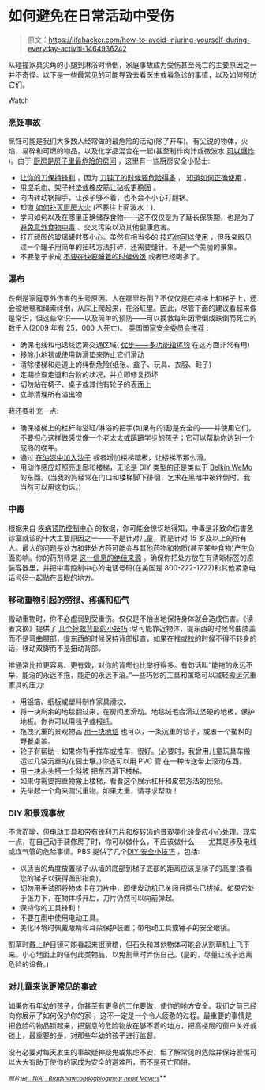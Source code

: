 # 如何避免在日常活动中受伤

> 原文：<https://lifehacker.com/how-to-avoid-injuring-yourself-during-everyday-activiti-1464936242>

从碰撞家具尖角的小腿到淋浴时滑倒，家庭事故成为受伤甚至死亡的主要原因之一并不奇怪。以下是一些最常见的可能导致去看医生或看急诊的事情，以及如何预防它们。

Watch

### 烹饪事故

烹饪可能是我们大多数人经常做的最危险的活动(除了开车)。有尖锐的物体，火焰，易碎和可燃的物品，以及化学品混合在一起(甚至制作肉汁或微波水 [可以爆炸](https://lifehacker.com/prevent-super-heated-exploding-water-in-a-microwave-wi-1377512762) )。由于 [厨房是房子里最危险的房间](http://lifehacker.com/keep-your-knives-sharp-dull-knives-cause-more-injuries-5849430) ，这里有一些厨房安全小贴士:

*   [让你的刀保持锋利](http://lifehacker.com/how-do-i-sharpen-a-kitchen-knife-30809323) ，因为 [刀钝了的时候要危险得多](http://lifehacker.com/keep-your-knives-sharp-dull-knives-cause-more-injuries-5849430) ， [知道如何正确使用](http://lifehacker.com/a-butchers-tips-for-avoiding-cuts-in-the-kitchen-5468638) 。
*   [用湿毛巾、架子衬垫或橡皮筋让砧板更稳固](http://lifehacker.com/stabilize-a-cutting-board-with-a-damp-towel-1193893676) 。
*   向内转动锅把手，让孩子够不着，也不会不小心打翻锅。
*   知道 [如何扑灭厨房大火](http://lifehacker.com/whats-the-best-way-to-safely-put-out-a-grease-fire-1002810379) (不要往上面泼水！).
*   学习如何以及在哪里正确储存食物——这不仅仅是为了延长保质期，也是为了 [避免意外食物中毒](http://lifehacker.com/how-do-i-avoid-poisoning-everyone-at-thanksgiving-dinne-5861452) 、交叉污染以及其他健康危害。
*   打开顽固的玻璃罐时要小心。虽然有相当多的 [技巧你可以使用](http://lifehacker.com/how-to-open-everything-when-youre-weak-5865834) ，但我亲眼见过一个罐子用简单的扭转方法打碎，还需要缝针。不是一个美丽的景象。
*   不要急于求成 [不要在快要睡着的时候做饭](http://www.syfire.gov.uk/2838.asp) 或者已经喝多了。

### 瀑布

跌倒是家庭意外伤害的头号原因。人在哪里跌倒？不仅仅是在楼梯上和梯子上，还会被地毯和绳索绊倒，从床上爬起来，在浴缸里。因此，尽管下面的建议看起来像是常识，但这些常识——以及简单的预防——可以挽救每年因滑倒或跌倒而死亡的数千人(2009 年有 25，000 人死亡)。 [美国国家安全委员会推荐](http://www.nsc.org/SAFETY_HOME/HOMEANDRECREATIONALSAFETY/FALLS/Pages/Falls.aspx) :

*   确保电线和电话线远离交通区域( [优步——多功能指挥钩](http://lifehacker.com/15-brilliant-things-you-can-do-with-command-hooks-1355369802) 在这方面非常有用)
*   移除小地毯或使用防滑垫来防止它们滑动
*   清除楼梯和走道上的绊倒危险(纸张、盒子、玩具、衣服、鞋子)
*   定期检查走道和台阶的状况，并立即修复损坏
*   切勿站在椅子、桌子或其他有轮子的表面上
*   立即清理所有溢出物

我还要补充一点:

*   确保楼梯上的栏杆和浴缸/淋浴的把手(如果有的话)是安全的——并使用它们。不要担心这样做感觉像一个老太太或蹒跚学步的孩子；它可以帮助你达到一个成熟的晚年。
*   通过 [在油漆中加入沙子](https://lifehacker.com/mix-sand-and-paint-to-slip-proof-stairs-5837356) 或者增加楼梯踏板，让楼梯不那么滑。
*   用动作感应灯照亮走廊和楼梯，无论是 DIY 类型的还是类似于 [Belkin WeMo](http://lifehacker.com/belkin-wemo-light-switch-builds-simple-home-automation-1167529129) 的东西。(当我的狗经常在门口和楼梯脚下徘徊，乞求在黑暗中被绊倒时，我当然可以用这句话。)

### 中毒

根据来自 [疾病预防控制中心](http://www.cdc.gov/injury/wisqars/pdf/10LCI_Nonfatal_InjuryTreated_In_Hospital%20Emergency_Dept_2011-a.pdf) 的数据，你可能会惊讶地得知，中毒是非致命伤害急诊室就诊的十大主要原因之一——不是针对儿童，而是针对 15 岁及以上的所有人。最大的问题是处方和非处方药可能会与其他药物和物质(甚至某些食物)产生负面影响。你的药剂师是 [这一信息的绝佳来源](https://lifehacker.com/your-pharmacist-is-more-useful-than-you-think-510727546) 。确保你把处方放在有清晰标签的原装容器里，并把中毒控制中心的电话号码(在美国是 800-222-1222)和其他紧急电话号码一起贴在显眼的地方。

### 移动重物引起的劳损、疼痛和疝气

搬动重物时，你不必虚弱到受重伤。仅仅是不恰当地保持身体就会造成伤害。《读者文摘》提供了 [几个拯救背部的小技巧](http://books.google.com/books?id=MZahL4tyzOQC&pg=PA345&lpg=PA345&dq=how+to+move+heavy+objects+easily&source=bl&ots=r7a8Pqym-5&sig=IJLFwx6DuCS5v20HaPvkeebCh8s&hl=en&sa=X&ei=C_aEUr_uAanB4AOYv4GQAg&ved=0CHUQ6AEwCA#v=onepage&q=how%20to%20move%20heavy%20objects%20easily&f=false) :尽可能靠近物体，提东西的时候弯曲膝盖而不是弯曲腰部，提东西的时候保持背部挺直，如果在推或拉的时候不得不转身的话，移动双脚而不是扭动背部。

推通常比拉更容易、更有效，对你的背部也比举好得多。有句话叫“能拖的永远不举，能滚的永远不拖，能走的永远不滚。”一些巧妙的工具和策略可以减轻搬运沉重家具的压力:

*   用铝箔、纸板或塑料制作家具滑块。
*   将一块剩余的地毯翻过来，在房间里滑动。地毯绒毛会滑过坚硬的地板，保护地板。你也可以用毯子或报纸。
*   拖拽沉重的景观物品 [用一块地毯](http://www.youtube.com/watch?v=00lMCtl45FE) 也可以，一条沉重的毯子，或者一个塑料的野餐桌盖。
*   轮子有帮助！如果你有手推车或推车，很好。(必要时，我曾用儿童玩具车搬运过几袋沉重的花园土壤。)你还可以用 PVC 管 在一种传送带上滚动东西。
*   [用一块木头搭一个斜坡](http://lifehacker.com/use-a-wooden-plank-to-easily-move-heavy-boxes-5622432) 把东西滑下楼梯。
*   如果你需要把重物搬上楼梯，看看这个展示杠杆和皮带方法的视频。
*   先举起一个角来测试重物。如果太重，请寻求帮助！

### DIY 和景观事故

不言而喻，但电动工具和带有锋利刀片和旋转齿的景观美化设备应小心处理。现实一点，在自己动手装修房子时，你可以做什么，不应该做什么——尤其是涉及电线或煤气管的危险事情。PBS 提供了几个[DIY 安全小技巧](http://www.pbs.org/hometime/house/safety/safediy.htm) ，包括:

*   以适当的角度放置梯子:从墙的底部到梯子底部的距离应该是梯子的高度(查看您的梯子以获得图形指南)。
*   切勿用手试图将物体卡在刀片中，即使发动机已关闭且插头已拔掉。如果它处于张力下，在物体移开后，刀片仍然可以向前弹起。
*   保持你的工具锋利！
*   不要在雨中使用电动工具。
*   美化环境时佩戴眼睛和耳朵保护装置；带电动工具或锤子的安全眼镜。

割草时戴上护目镜可能看起来很滑稽，但石头和其他物体可能会从割草机上飞下来。小心地面上的任何此类物品，以免割草时弄伤自己。(是的，尽量让孩子远离危险的设备。)

### 对儿童来说更常见的事故

如果你有年幼的孩子，你甚至有更多的工作要做，使你的地方安全。我们之前已经向你展示了如何保护你的家 ，这不一定是一个令人疲惫的过程。最重要的事情是把危险的物品锁起来，把窒息的危险物放在够不着的地方，把高楼层的窗户关好或锁上，最重要的是，对那些年幼的孩子进行监督。

没有必要对每天发生的事故疑神疑鬼或焦虑不安，但了解常见的危险并保持警惕可以大大有助于使你的家成为安全的避难所，而不是死亡陷阱。

<small>*照片由*</small>[<small>*r . NiAl . Bradshaw*</small>](http://www.flickr.com/photos/zionfiction/9038723066/sizes/z/in/photolist-eLHPsS-cnjdEA-7Jkh4Q-8Fyb3h-arEGLy-he85sx-92V8Eg-dzBxD6-fxUS67-fxUS9q-de54DE-bQRBy6-e8MATg-7BRmjo-7LdDjk-7X7WYD-aHavS8-8jqmVz-7NzVfE-h3YRMX-7AybaZ-85jqKn-gEco8T-gUGZHE-h3Hcxo-aAoN4Z-gEbVC7-aBhCcy-aew7dj-9b5qnF-hwjW6z-bgMVBB-bU3qvM-aDV22C-aDR8Ya-cRkLHW-9y5jjt-8q4Sor-c2eXhG-b7MgXt-9SDqGj-gQjxnv-8fdfBg-ahbg7n-9dzaZc-8uti5r-cztjKN-8cFK23-9Ykmfw-8VwHMo-7UQUuS/)<small></small>*[<small>*cogdogblog*</small>](http://www.flickr.com/photos/cogdog/3991343955/sizes/z/in/photolist-75GFv6-7hunig-7mHRmk-7ppLCv-7sTYvc-7SnBD6-gskkHg-gsk86W-dwTZf1-auBoFn-cM7kXW-bkeQNb-98ZryS-7GiqAs-8E1MbR-aqUu98-bes84B-a2s7xV-e6w4Gi-9ALmzo-7GTPdh-cCsNpq-bph2aW-afNmau-drC98x-9VhJz9-9HaziZ-cvTQzo-8yEkgz-8yEk8e-8aJRTw-dH4Zij-dH4Zpu-apgRcV-a2s8qn-9cbUqG-bpMVdx-dkAK9x-ecsGfu-8LbiUW-a1P8zG-cYy3rd-7NcNGN-bhsEDx-bhY63g-bynZDP-9cbUso-bhsEPk-e6gyWr-bhWz7e-8yvv4f/)<small></small>*[<small>*meat head Movers*</small>](http://www.flickr.com/photos/meatheadmovers/5346367887/sizes/z/in/photolist-99rwUF-8DBkPr-cswwpS-c4Y1aL-9qHv8T-ecLQTb-cswDVY-cswFa3-cswuYb-bVvYnF-deEUzG-8DErDY-ccT8M5-9sfr6s-dj24ni-bwoq1V-dksAQr-bVw1hP-cswynf-bVvPQR-cswGnh-coHB2S-cswASo-coHUiE-bVvTRv-coHCYf-cswCKs-coHSnA-ccTfZ5-coHF1h-coHWEJ-cswHHm-bVvLeR-ccT53S-bVvULv-bVvRye-coHTjh-coHDXm-coHA55-cswtGf-7VsmGU-a39tyX-eexNGE-bxuy73-adQ6jM-7AkReM-aeY7ZM-7SXmoL-7SXmsj-7SXmvd-99tTwu/)<small></small>**